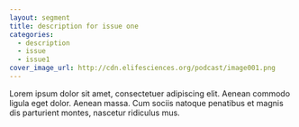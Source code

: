 ```yaml
---
layout: segment
title: description for issue one
categories:
  - description
  - issue
  - issue1
cover_image_url: http://cdn.elifesciences.org/podcast/image001.png
---
```


Lorem ipsum dolor sit amet, consectetuer adipiscing elit. Aenean commodo ligula eget dolor. Aenean massa. Cum sociis natoque penatibus et magnis dis parturient montes, nascetur ridiculus mus.